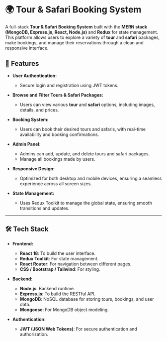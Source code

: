 # 🌍 Tour & Safari Booking System

A full-stack **Tour & Safari Booking System** built with the **MERN stack (MongoDB, Express.js, React, Node.js)** and **Redux** for state management. This platform allows users to explore a variety of **tour** and **safari** packages, make bookings, and manage their reservations through a clean and responsive interface.

## 🌟 Features

- **User Authentication:**
  - Secure login and registration using JWT tokens.
  
- **Browse and Filter Tours & Safari Packages:**
  - Users can view various **tour** and **safari** options, including images, details, and prices.
  
- **Booking System:**
  - Users can book their desired tours and safaris, with real-time availability and booking confirmations.

- **Admin Panel:**
  - Admins can add, update, and delete tours and safari packages.
  - Manage all bookings made by users.

- **Responsive Design:**
  - Optimized for both desktop and mobile devices, ensuring a seamless experience across all screen sizes.

- **State Management:**
  - Uses Redux Toolkit to manage the global state, ensuring smooth transitions and updates.

---

## 🛠️ Tech Stack

- **Frontend:**
  - **React 18**: To build the user interface.
  - **Redux Toolkit**: For state management.
  - **React Router**: For navigation between different pages.
  - **CSS / Bootstrap / Tailwind**: For styling.

- **Backend:**
  - **Node.js**: Backend runtime.
  - **Express.js**: To build the RESTful API.
  - **MongoDB**: NoSQL database for storing tours, bookings, and user data.
  - **Mongoose**: For MongoDB object modeling.

- **Authentication:**
  - **JWT (JSON Web Tokens)**: For secure authentication and authorization.

